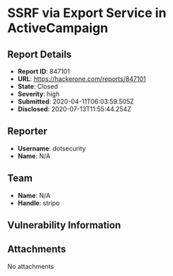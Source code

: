 # SSRF via Export Service in  ActiveCampaign

## Report Details
- **Report ID**: 847101
- **URL**: https://hackerone.com/reports/847101
- **State**: Closed
- **Severity**: high
- **Submitted**: 2020-04-11T06:03:59.505Z
- **Disclosed**: 2020-07-13T11:55:44.254Z

## Reporter
- **Username**: dotsecurity
- **Name**: N/A

## Team
- **Name**: N/A
- **Handle**: stripo

## Vulnerability Information


## Attachments
No attachments
